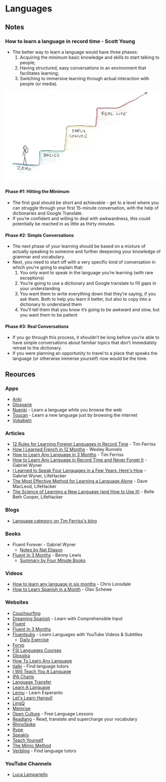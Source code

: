 # Languages

## Notes

### How to learn a language in record time - Scott Young

* The better way to learn a language would have three phases:
  1. Acquiring the minimum basic knowledge and skills to start talking to people;
  2. Having structured, easy conversations in an environment that facilitates learning;
  3. Switching to immersive learning through actual interaction with people (or media).

![](../../../.gitbook/assets/learn-language.png)

#### Phase #1: Hitting the Minimum

* The first goal should be short and achievable - get to a level where you can struggle through your first 15-minute conversation, with the help of dictionaries and Google Translate.
* If you’re confident and willing to deal with awkwardness, this could potentially be reached in as little as thirty minutes.

#### Phase #2: Simple Conversations

* The next phase of your learning should be based on a mixture of actually speaking to someone and further deepening your knowledge of grammar and vocabulary.
* Next, you need to start off with a very specific kind of conversation in which you're going to explain that:
  1. You only want to speak in the language you’re learning (with rare exceptions)
  2. You’re going to use a dictionary and Google translate to fill gaps in your understanding
  3. You want them to write everything down that they’re saying, if you ask them. Both to help you learn it better, but also to copy into a dictionary to understand them
  4. You’ll tell them that you know it’s going to be awkward and slow, but you want them to be patient

#### Phase #3: Real Conversations

* If you go through this process, it shouldn’t be long before you’re able to have simple conversations about familiar topics that don’t immediately retreat to the dictionary.
* If you were planning an opportunity to travel to a place that speaks the language (or otherwise immerse yourself) now would be the time.

## Reources

### Apps

* [Anki](https://apps.ankiweb.net/)
* [Glossarie](https://glossarie.app/)
* [Nuenki](https://nuenki.app/) - Learn a language while you browse the web
* [Toucan](https://jointoucan.com/) - Learn a new language just by browsing the internet
* [Vokabeln](https://vokabeln.io/)

### Articles

* [12 Rules for Learning Foreign Languages in Record Time](https://tim.blog/2014/03/21/how-to-learn-a-foreign-language-2/) - Tim Ferriss
* [How I Learned French in 12 Months](https://runwes.com/2020/02/11/howilearnedfrench.html) - Wesley Runnels
* [How to Learn Any Language in 3 Months](https://tim.blog/2009/01/20/learning-language/) - Tim Ferriss
* [How to Learn Any Language in Record Time and Never Forget It](https://tim.blog/2014/07/16/how-to-learn-any-language-in-record-time-and-never-forget-it/) - Gabriel Wyner
* [I Learned to Speak Four Languages in a Few Years: Here's How](https://lifehacker.com/i-learned-to-speak-four-languages-in-a-few-years-heres-5903288) - Gabriel Wyner, LifeHacker
* [The Most Effective Method for Learning a Language Alone](https://lifehacker.com/the-most-effective-method-for-learning-a-language-alone-5839401) - Dave MacLeod, LifeHacker
* [The Science of Learning a New Language (and How to Use It)](https://lifehacker.com/the-science-of-learning-a-new-language-and-how-to-use-1579130048) - Belle Beth Cooper, LifeHacker

### Blogs

* [Language category on Tim Ferriss's blog](https://tim.blog/category/language/)

### Books

* Fluent Forever - Gabriel Wyner
  * [Notes by Nat Eliason](https://www.nateliason.com/notes/fluent-forever-gabriel-weinberg)
* [Fluent In 3 Months](https://www.fluentin3months.com/) - Benny Lewis
  * [Summary by Four Minute Books](https://fourminutebooks.com/fluent-in-3-months-summary/)

### Videos

* [How to learn any language in six months](https://www.youtube.com/watch?v=d0yGdNEWdn0) - Chris Lonsdale
* [How to Learn Spanish in a Month](https://www.youtube.com/watch?v=aZke6Va7kJU) - Olav Schewe

### Websites

* [Couchsurfing](https://www.couchsurfing.com/)
* [Dreaming Spanish](https://www.dreamingspanish.com/) - Learn with Comprehensible Input
* [Fluent](https://fluent.im/)
* [Fluent In 3 Months](https://www.fluentin3months.com/)
* [Fluentsubs](https://fluentsubs.com/) - Learn Languages with YouTube Videos & Subtitles
  * [Daily Exercise](https://app.fluentsubs.com/exercises/daily)
* [Forvo](https://forvo.com/)
* [FSI Languages Courses](https://fsi-languages.yojik.eu/languages/oldfsi/index.html)
* [Glossika](https://ai.glossika.com/)
* [How To Learn Any Language](http://how-to-learn-any-language.com/e/index.html)
* [italki](https://www.italki.com/) - Find language tutors
* [I Will Teach You A Language](https://iwillteachyoualanguage.com/)
* [IPA Charts](https://www.yorku.ca/earmstro/ipa/index.html)
* [Language Transfer](https://www.languagetransfer.org/)
* [Learn A Language](https://www.learnalanguage.com/)
* [Lernu](https://lernu.net/it) - Learn Esperanto
* [Let's Learn Hangul!](http://letslearnhangul.com/)
* [LingQ](https://www.lingq.com/en/)
* [Memrise](https://www.memrise.com/)
* [Open Culture](https://www.openculture.com/freelanguagelessons) - Free Language Lessons
* [Readlang](https://readlang.com/) - Read, translate and supercharge your vocabulary
* [RhinoSpike](https://rhinospike.com/)
* [Rype](https://www.rypeapp.com/)
* [Speakly](https://speakly.me/en)
* [Teach Yourself](https://uk.teachyourself.com/)
* [The Mimic Method](https://www.mimicmethod.com/)
* [Verbling](https://www.verbling.com/it) - Find language tutors

### YouTube Channels

* [Luca Lampariello](https://www.youtube.com/c/LucaLampariello/videos)
